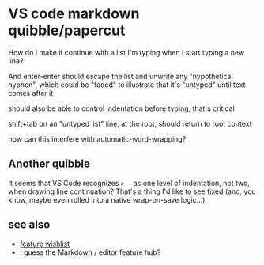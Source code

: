 # VS code markdown quibble/papercut

How do I make it continue with a list I'm typing when I start typing a new line?

And enter-enter should escape the list and unwrite any "hypothetical hyphen", which could be "faded" to illustrate that it's "untyped" until text comes after it

should also be able to control indentation before typing, that's critical

shift+tab on an "untyped list" line, at the root, should return to root context

how can this interfere with automatic-word-wrapping?

## Another quibble

It seems that VS Code recognizes `> -` as one level of indentation, not two, when drawing line continuation? That's a thing I'd like to see fixed (and, you know, maybe even rolled into a native wrap-on-save logic...)

## see also

- [feature wishlist](5dmqe-0kc7e-ab83f-6sxcx-c0wv1)
- I guess the Markdown / editor feature hub?
